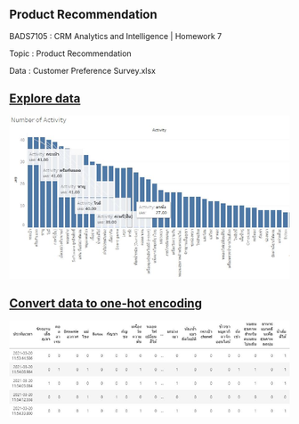 ## **Product Recommendation**

BADS7105 : CRM Analytics and Intelligence | Homework 7

Topic : Product Recommendation

Data : Customer Preference Survey.xlsx

## <ins>Explore data</ins>


<p align="center">
 <img  src="./NUMBER_OF_ACTIVITY.JPG">
</p>

## <ins>Convert data to one-hot encoding</ins>

<p align="center">
 <img  src="./Convert_data.JPG
">
</p>
